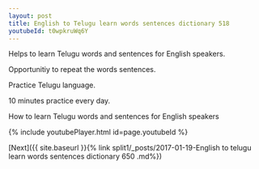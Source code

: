 ```yaml
---
layout: post
title: English to Telugu learn words sentences dictionary 518 
youtubeId: t0wpkruWq6Y
---
```

 
 
Helps to learn Telugu words and sentences for English speakers.

Opportunitiy to repeat the words sentences. 

Practice Telugu language. 
 
10 minutes practice every day. 
 
How to learn Telugu words and sentences for English speakers 
 
{% include youtubePlayer.html id=page.youtubeId %}
 
 
[Next]({{ site.baseurl }}{% link  split1/_posts/2017-01-19-English to telugu learn words sentences dictionary 650 .md%})
 
